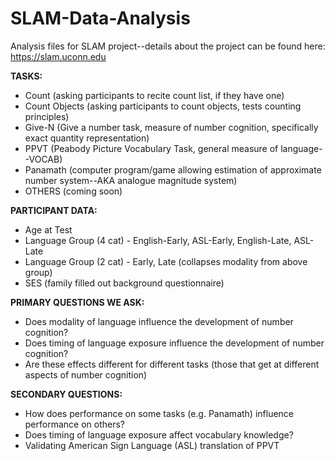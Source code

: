 # SLAM-Data-Analysis

Analysis files for SLAM project--details about the project can be found here: https://slam.uconn.edu


**TASKS:**
  - Count (asking participants to recite count list, if they have one)
  - Count Objects (asking participants to count objects, tests counting principles)
  - Give-N (Give a number task, measure of number cognition, specifically exact quantity representation)
  - PPVT (Peabody Picture Vocabulary Task, general measure of language--VOCAB)
  - Panamath (computer program/game allowing estimation of approximate number system--AKA analogue magnitude system)
  - OTHERS (coming soon)

**PARTICIPANT DATA:**
  - Age at Test
  - Language Group (4 cat) - English-Early, ASL-Early, English-Late, ASL-Late
  - Language Group (2 cat) - Early, Late (collapses modality from above group)
  - SES (family filled out background questionnaire)

**PRIMARY QUESTIONS WE ASK:**
  - Does modality of language influence the development of number cognition?
  - Does timing of language exposure influence the development of number cognition?
  - Are these effects different for different tasks (those that get at different aspects of number cognition)
  
**SECONDARY QUESTIONS:**
  - How does performance on some tasks (e.g. Panamath) influence performance on others?
  - Does timing of language exposure affect vocabulary knowledge?
  - Validating American Sign Language (ASL) translation of PPVT
